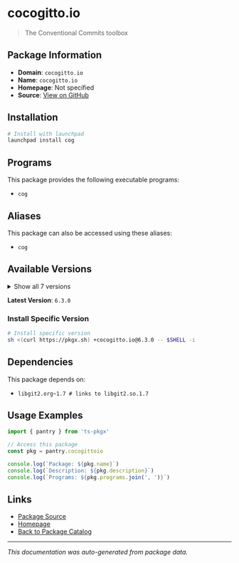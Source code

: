 # cocogitto.io

> The Conventional Commits toolbox

## Package Information

- **Domain**: `cocogitto.io`
- **Name**: `cocogitto.io`
- **Homepage**: Not specified
- **Source**: [View on GitHub](https://github.com/pkgxdev/pantry/tree/main/projects/cocogitto.io/package.yml)

## Installation

```bash
# Install with launchpad
launchpad install cog
```

## Programs

This package provides the following executable programs:

- `cog`

## Aliases

This package can also be accessed using these aliases:

- `cog`

## Available Versions

<details>
<summary>Show all 7 versions</summary>

- `6.3.0`, `6.2.0`, `6.1.0`, `6.0.1`, `6.0.0`
- `5.6.0`, `5.5.0`

</details>

**Latest Version**: `6.3.0`

### Install Specific Version

```bash
# Install specific version
sh <(curl https://pkgx.sh) +cocogitto.io@6.3.0 -- $SHELL -i
```

## Dependencies

This package depends on:

- `libgit2.org~1.7 # links to libgit2.so.1.7`

## Usage Examples

```typescript
import { pantry } from 'ts-pkgx'

// Access this package
const pkg = pantry.cocogittoio

console.log(`Package: ${pkg.name}`)
console.log(`Description: ${pkg.description}`)
console.log(`Programs: ${pkg.programs.join(', ')}`)
```

## Links

- [Package Source](https://github.com/pkgxdev/pantry/tree/main/projects/cocogitto.io/package.yml)
- [Homepage](#)
- [Back to Package Catalog](../package-catalog.md)

---

*This documentation was auto-generated from package data.*
